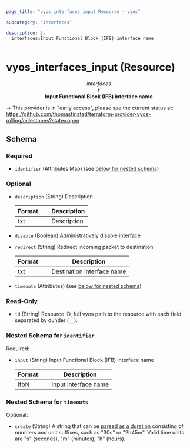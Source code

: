 ```yaml
---
page_title: "vyos_interfaces_input Resource - vyos"

subcategory: "Interfaces"

description: |- 
  interfaces⯯Input Functional Block (IFB) interface name
---
```


# vyos_interfaces_input (Resource)
<center>

*interfaces*  
⯯  
**Input Functional Block (IFB) interface name**


</center>

-> This provider is in "early access", please see the current status at: https://github.com/thomasfinstad/terraform-provider-vyos-rolling/milestones?state=open

## Schema

### Required

- `identifier` (Attributes Map) (see [below for nested schema](#nestedatt--identifier))

### Optional

- `description` (String) Description

    |Format  &emsp;|Description  |
    |----------|---------------|
    |txt     &emsp;|Description  |
- `disable` (Boolean) Administratively disable interface
- `redirect` (String) Redirect incoming packet to destination

    |Format  &emsp;|Description                 |
    |----------|------------------------------|
    |txt     &emsp;|Destination interface name  |
- `timeouts` (Attributes) (see [below for nested schema](#nestedatt--timeouts))

### Read-Only

- `id` (String) Resource ID, full vyos path to the resource with each field separated by dunder (`__`).

<a id="nestedatt--identifier"></a>
### Nested Schema for `identifier`

Required:

- `input` (String) Input Functional Block (IFB) interface name

    |Format  &emsp;|Description           |
    |----------|------------------------|
    |ifbN    &emsp;|Input interface name  |


<a id="nestedatt--timeouts"></a>
### Nested Schema for `timeouts`

Optional:

- `create` (String) A string that can be [parsed as a duration](https://pkg.go.dev/time#ParseDuration) consisting of numbers and unit suffixes, such as &#34;30s&#34; or &#34;2h45m&#34;. Valid time units are &#34;s&#34; (seconds), &#34;m&#34; (minutes), &#34;h&#34; (hours).  
